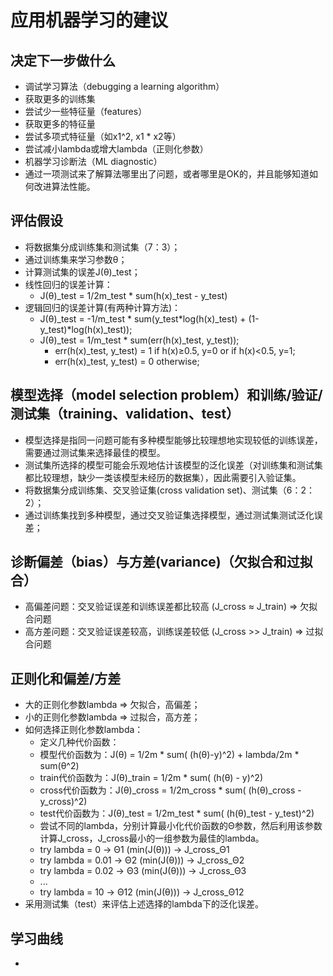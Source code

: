# 应用机器学习的建议
## 决定下一步做什么
 + 调试学习算法（debugging a learning algorithm）
  + 获取更多的训练集
  + 尝试少一些特征量（features）
  + 获取更多的特征量
  + 尝试多项式特征量（如x1^2, x1 * x2等）
  + 尝试减小lambda或增大lambda（正则化参数）
 + 机器学习诊断法（ML diagnostic）
  + 通过一项测试来了解算法哪里出了问题，或者哪里是OK的，并且能够知道如何改进算法性能。
## 评估假设  
 + 将数据集分成训练集和测试集（7：3）；
  + 通过训练集来学习参数θ；
  + 计算测试集的误差J(θ)_test；
   + 线性回归的误差计算：
     + J(θ)_test = 1/2m_test * sum(h(x)_test - y_test)
   + 逻辑回归的误差计算(有两种计算方法)：
     + J(θ)_test = -1/m_test * sum(y_test*log(h(x)_test) + (1-y_test)*log(h(x)_test));
     + J(θ)_test = 1/m_test * sum(err(h(x)_test, y_test));
       + err(h(x)_test, y_test) = 1 if h(x)≥0.5, y=0 or if h(x)<0.5, y=1;
       + err(h(x)_test, y_test) = 0 otherwise;
## 模型选择（model selection problem）和训练/验证/测试集（training、validation、test）
 + 模型选择是指同一问题可能有多种模型能够比较理想地实现较低的训练误差，需要通过测试集来选择最佳的模型。
 + 测试集所选择的模型可能会乐观地估计该模型的泛化误差（对训练集和测试集都比较理想，缺少一类该模型未经历的数据集），因此需要引入验证集。
 + 将数据集分成训练集、交叉验证集(cross validation set)、测试集（6：2：2）；
  + 通过训练集找到多种模型，通过交叉验证集选择模型，通过测试集测试泛化误差；
## 诊断偏差（bias）与方差(variance)（欠拟合和过拟合）
 + 高偏差问题：交叉验证误差和训练误差都比较高 (J_cross ≈ J_train) => 欠拟合问题
 + 高方差问题：交叉验证误差较高，训练误差较低 (J_cross >> J_train) => 过拟合问题
## 正则化和偏差/方差
 + 大的正则化参数lambda => 欠拟合，高偏差；
 + 小的正则化参数lambda => 过拟合，高方差；
 + 如何选择正则化参数lambda：
   + 定义几种代价函数：
    + 模型代价函数为：J(θ) = 1/2m * sum( (h(θ)-y)^2) + lambda/2m * sum(θ^2)
    + train代价函数为：J(θ)_train = 1/2m * sum( (h(θ) - y)^2) 
    + cross代价函数为：J(θ)_cross = 1/2m_cross * sum( (h(θ)_cross - y_cross)^2) 
    + test代价函数为：J(θ)_test = 1/2m_test * sum( (h(θ)_test - y_test)^2) 
   + 尝试不同的lambda，分别计算最小化代价函数的Θ参数，然后利用该参数计算J_cross，J_cross最小的一组参数为最佳的lambda。
    + try lambda = 0 -> Θ1 (min(J(θ))) -> J_cross_Θ1
    + try lambda = 0.01 -> Θ2 (min(J(θ))) -> J_cross_Θ2
    + try lambda = 0.02 -> Θ3 (min(J(θ))) -> J_cross_Θ3
    + ...
    + try lambda = 10 -> Θ12 (min(J(θ))) -> J_cross_Θ12
  + 采用测试集（test）来评估上述选择的lambda下的泛化误差。
## 学习曲线
 + 
 
